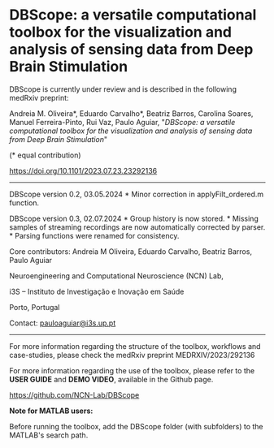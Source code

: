 # DBScope: a versatile computational toolbox for the visualization and analysis of sensing data from Deep Brain Stimulation

DBScope is currently under review and is described in the following medRxiv preprint:

Andreia M. Oliveira*, Eduardo Carvalho*, Beatriz Barros, Carolina Soares, Manuel Ferreira-Pinto, Rui Vaz, Paulo Aguiar, "<i>DBScope: a versatile computational toolbox for the visualization and analysis of sensing data from Deep Brain Stimulation</i>"

(* equal contribution)

https://doi.org/10.1101/2023.07.23.23292136
******************************************************************************************************************************************

DBScope version 0.2, 03.05.2024
    * Minor correction in applyFilt_ordered.m function.

DBScope version 0.3, 02.07.2024
    * Group history is now stored.
    * Missing samples of streaming recordings are now automatically corrected by parser.
    * Parsing functions were renamed for consistency.

Core contributors: Andreia M Oliveira, Eduardo Carvalho, Beatriz Barros, Paulo Aguiar

Neuroengineering and Computational Neuroscience (NCN) Lab,

i3S – Instituto de Investigação e Inovação em Saúde

Porto, Portugal 

Contact: pauloaguiar@i3s.up.pt

******************************************************************************************************************************************

For more information regarding the structure of the toolbox, workflows and case-studies, please check the medRxiv preprint MEDRXIV/2023/292136

For more information regarding the use of the toolbox, please refer to the **USER GUIDE** and **DEMO VIDEO**, available in the Github page.

https://github.com/NCN-Lab/DBScope


**Note for MATLAB users:**

Before running the toolbox, add the DBScope folder (with subfolders) to the MATLAB's search path.
